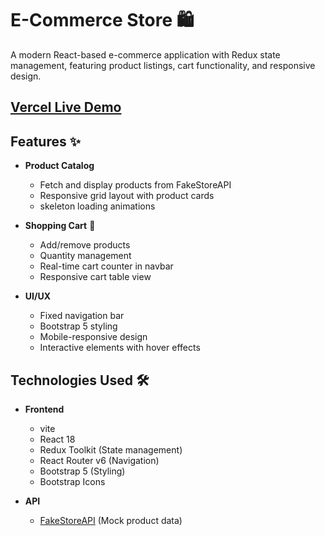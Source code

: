 # E-Commerce Store 🛍️

A modern React-based e-commerce application with Redux state management, featuring product listings, cart functionality, and responsive design.

## [Vercel Live Demo](https://e-commerce-cart-tau.vercel.app/)

## Features ✨

- **Product Catalog**

  - Fetch and display products from FakeStoreAPI
  - Responsive grid layout with product cards
  - skeleton loading animations

- **Shopping Cart** 🛒

  - Add/remove products
  - Quantity management
  - Real-time cart counter in navbar
  - Responsive cart table view

- **UI/UX**
  - Fixed navigation bar
  - Bootstrap 5 styling
  - Mobile-responsive design
  - Interactive elements with hover effects

## Technologies Used 🛠️

- **Frontend**

  - vite
  - React 18
  - Redux Toolkit (State management)
  - React Router v6 (Navigation)
  - Bootstrap 5 (Styling)
  - Bootstrap Icons

- **API**
  - [FakeStoreAPI](https://fakestoreapi.com) (Mock product data)

